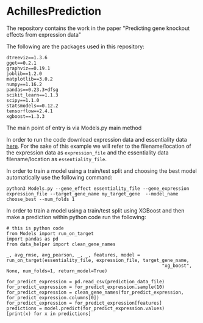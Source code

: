 # AchillesPrediction

The repository contains the work in the paper "Predicting gene knockout effects from expression data"

The following are the packages used in this repository:
```
dtreeviz==1.3.6
gget==0.2.1
graphviz==0.19.1
joblib==1.2.0
matplotlib==3.0.2
numpy==1.16.2
pandas==0.23.3+dfsg
scikit_learn==1.1.3
scipy==1.1.0
statsmodels==0.12.2
tensorflow==2.4.1
xgboost==1.3.3
```

The main point of entry is via Models.py main method

In order to run the code download expression data and essentiality data [here](https://depmap.org/portal/download/).
For the sake of this example we will refer to the filename/location of the expression data as `expression_file` and the essentiality data filename/location as `essentiality_file`.

In order to train a model using a train/test split and choosing the best model automatically use the following command:
```
python3 Models.py --gene_effect essentiality_file --gene_expression expression_file --target_gene_name my_target_gene  --model_name choose_best --num_folds 1
```

In order to train a model using a train/test split using XGBoost and then make a prediction within python code run the following:
```
# this is python code
from Models import run_on_target
import pandas as pd
from data_helper import clean_gene_names

_, avg_rmse, avg_pearson, _, _, features, model = run_on_target(essentiality_file, expression_file, target_gene_name,
                                                         "xg_boost", None, num_folds=1, return_model=True)

for_predict_expression = pd.read_csv(prediction_data_file)
for_predict_expression = for_predict_expression.sample(10)
for_predict_expression = clean_gene_names(for_predict_expression, for_predict_expression.columns[0])
for_predict_expression = for_predict_expression[features]
predictions = model.predict(for_predict_expression.values)
[print(x) for x in predictions]
```
